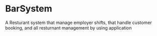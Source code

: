 # BarSystem
A Resturant system that manage employer shifts, that handle customer booking, and all resturnant management by using application
